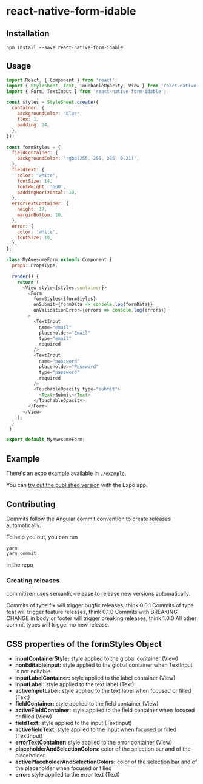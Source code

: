 # react-native-form-idable

## Installation

```
npm install --save react-native-form-idable
```

## Usage

```javascript
import React, { Component } from 'react';
import { StyleSheet, Text, TouchableOpacity, View } from 'react-native';
import { Form, TextInput } from 'react-native-form-idable';

const styles = StyleSheet.create({
  container: {
    backgroundColor: 'blue',
    flex: 1,
    padding: 24,
  },
});

const formStyles = {
  fieldContainer: {
    backgroundColor: 'rgba(255, 255, 255, 0.21)',
  },
  fieldText: {
    color: 'white',
    fontSize: 14,
    fontWeight: '600',
    paddingHorizontal: 10,
  },
  errorTextContainer: {
    height: 17,
    marginBottom: 10,
  },
  error: {
    color: 'white',
    fontSize: 10,
  },
};

class MyAwesomeForm extends Component {
  props: PropsType;

  render() {
    return (
      <View style={styles.container}>
        <Form
          formStyles={formStyles}
          onSubmit={formData => console.log(formData)}
          onValidationError={errors => console.log(errors)}
        >
          <TextInput
            name="email"
            placeholder="Email"
            type="email"
            required
          />
          <TextInput
            name="password"
            placeholder="Password"
            type="password"
            required
          />
          <TouchableOpacity type="submit">
            <Text>Submit</Text>
          </TouchableOpacity>
        </Form>
      </View>
    );
  }
 }

export default MyAwesomeForm;
```

## Example

There's an expo example available in `./example`.

You can [try out the published version](https://exp.host/@almouro/example) with the Expo app.

## Contributing

Commits follow the Angular commit convention to create releases automatically.

To help you out, you can run
```
yarn
yarn commit
```
in the repo

### Creating releases

commitizen uses semantic-release to release new versions automatically.

Commits of type fix will trigger bugfix releases, think 0.0.1
Commits of type feat will trigger feature releases, think 0.1.0
Commits with BREAKING CHANGE in body or footer will trigger breaking releases, think 1.0.0
All other commit types will trigger no new release.

## CSS properties of the formStyles Object

- **inputContainerStyle:** style applied to the global container (View)
- **nonEditableInput:** style applied to the global container when TextInput is not editable
- **inputLabelContainer:** style applied to the label container (View)
- **inputLabel:** style applied to the text label (Text)
- **activeInputLabel:** style applied to the text label when focused or filled (Text)
- **fieldContainer:** style applied to the field container (View)
- **activeFieldContainer:** style applied to the field container when focused or filled (View)
- **fieldText:** style applied to the input (TextInput)
- **activefieldText:** style applied to the input when focused or filled (TextInput)
- **errorTextContainer:** style applied to the error container (View)
- **placeholderAndSelectionColors:** color of the selection bar and of the placeholder
- **activePlaceholderAndSelectionColors:** color of the selection bar and of the placeholder when focused or filled
- **error:** style applied to the error text (Text)
